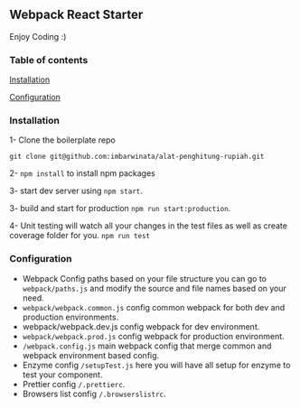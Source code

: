 ## Webpack React Starter

Enjoy Coding :)

### Table of contents

[Installation](#installation)

[Configuration](#configuration)

### Installation

1- Clone the boilerplate repo

`git clone git@github.com:imbarwinata/alat-penghitung-rupiah.git`

2- `npm install` to install npm packages

3- start dev server using `npm start`.

3- build and start for production `npm run start:production`.

4- Unit testing will watch all your changes in the test files as well as create coverage folder for you.
`npm run test`

### Configuration

- Webpack Config paths based on your file structure you can go to `webpack/paths.js` and modify the source and file names based on your need.
- `webpack/webpack.common.js` config common webpack for both dev and production environments.
- webpack/webpack.dev.js config webpack for dev environment.
- `webpack/webpack.prod.js` config webpack for production environment.
- `/webpack.config.js` main webpack config that merge common and webpack environment based config.
- Enzyme config `/setupTest.js` here you will have all setup for enzyme to test your component.
- Prettier config `/.prettierc`.
- Browsers list config `/.browserslistrc`.
